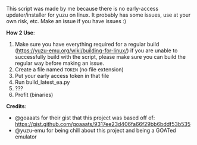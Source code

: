 This script was made by me because there is no early-access updater/installer for yuzu on linux. It probably has some issues, use at your own risk, etc. Make an issue if you have issues :)

**How 2 Use**:

1. Make sure you have everything required for a regular build (https://yuzu-emu.org/wiki/building-for-linux/) if you are unable to successfully build with the script, please make sure you can build the regular way before making an issue.
2. Create a file named `TOKEN` (no file extension)
3. Put your early access token in that file
4. Run build_latest_ea.py
5. ???
6. Profit (binaries)


**Credits**:
* @goaaats for their gist that this project was based off of: https://gist.github.com/goaaats/9317ee23d406fa66f29bb6bddf53b535
* @yuzu-emu for being chill about this project and being a GOATed emulator
